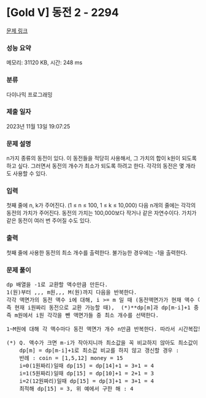 # [Gold V] 동전 2 - 2294 

[문제 링크](https://www.acmicpc.net/problem/2294) 

### 성능 요약

메모리: 31120 KB, 시간: 248 ms

### 분류

다이나믹 프로그래밍

### 제출 일자

2023년 11월 13일 19:07:25

### 문제 설명

<p>n가지 종류의 동전이 있다. 이 동전들을 적당히 사용해서, 그 가치의 합이 k원이 되도록 하고 싶다. 그러면서 동전의 개수가 최소가 되도록 하려고 한다. 각각의 동전은 몇 개라도 사용할 수 있다.</p>

### 입력 

 <p>첫째 줄에 n, k가 주어진다. (1 ≤ n ≤ 100, 1 ≤ k ≤ 10,000) 다음 n개의 줄에는 각각의 동전의 가치가 주어진다. 동전의 가치는 100,000보다 작거나 같은 자연수이다. 가치가 같은 동전이 여러 번 주어질 수도 있다.</p>

### 출력 

 <p>첫째 줄에 사용한 동전의 최소 개수를 출력한다. 불가능한 경우에는 -1을 출력한다.</p>

### 문제 풀이

<pre>dp 배열을 -1로 교환할 액수만큼 만든다.
1(원)부터 ,,, m원,,, M(원)까지 다음을 반복한다.
각각 액면가의 동전 액수 i에 대해, i >= m 일 때 (동전액면가가 현재 액수 이상일 때, 
즉 현재 i원짜리 동전으로 교환 가능할 때),  (*)**dp[m]과 dp[m-i]+1 중 최소값을 선택**한다.
즉 m원에서 i원 각각을 뺀 액면가들 중 최소 개수를 선택한다.

1~M원에 대해 각 액수마다 동전 액면가 개수 n만큼 반복한다. 따라서 시간복잡도는 O(nM)이다.

(*) Q. 액수가 크면 m-i가 작아지니까 최소값을 꼭 비교하지 않아도 최소값이 되는 것 아닌가?
    dp[m] = dp[m-i]+1로 최소값 비교를 하지 않고 갱신할 경우 :
    반례 : coin = [1,5,12] money = 15
    i=0(1원짜리)일때 dp[15] = dp[14]+1 = 3+1 = 4
    i=1(5원짜리)일때 dp[15] = dp[10]+1 = 2+1 = 3
    i=2(12원짜리)일때 dp[15] = dp[3]+1 = 3+1 = 4
    최적해 dp[15] = 3, 위 예에서 구한 해 : 4
    
</pre>